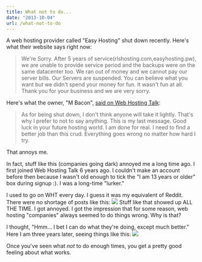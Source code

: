 ```yaml
---
title: What not to do...
date: "2013-10-04"
url: /what-not-to-do
---
```



A web hosting provider called "Easy Hosting" shut down recently. Here's what their website says right now:

> We're Sorry. After 5 years of service(rlshosting.com,easyhosting.pw), we are unable to provide service period and the backups were on the same datacenter too. We ran out of money and we cannot pay our server bills. Our Servers are suspended. You can believe what you want but we didn't spend your money for fun. It wasn't fun at all. Thank you for your business and we are very sorry.

Here's what the owner, "M Bacon", [said on Web Hosting Talk](https://www.webhostingtalk.com/showthread.php?t=1309262#post8861654):

> As for being shut down, I don't think anyone will take it lightly. That's why I prefer to not to say anything. This is my last message. Good luck in your future hosting world. I am done for real. I need to find a better job than this crud. Everything goes wrong no matter how hard I try.

That annoys me.

In fact, stuff like this (companies going dark) annoyed me a long time ago. I first joined Web Hosting Talk 6 years ago. I couldn't make an account before then because I wasn't old enough to tick the "I am 13 years or older" box during signup :). I was a long-time "lurker."

I used to go on WHT every day. I guess it was my equivalent of Reddit. There were no shortage of posts like this:
![](https://media.tumblr.com/fad33cb1641eb60869714533b25d98bf/tumblr_inline_mu69r05L6P1rs73cz.png)
Stuff like that showed up ALL THE TIME. I got annoyed. I got the impression that for some reason, web hosting "companies" always seemed to do things wrong. Why is that?

I thought, "Hmm... I bet I can do what they're doing, except much better." Here I am three years later, seeing things like this:
[![](https://media.tumblr.com/87942df5d9eda5397c73b7845e9b7075/tumblr_inline_mu69xasxAe1rs73cz.png)](https://lowendtalk.com/discussion/comment/310351/#Comment_310351)

Once you've seen what *not* to do enough times, you get a pretty good feeling about what works.

